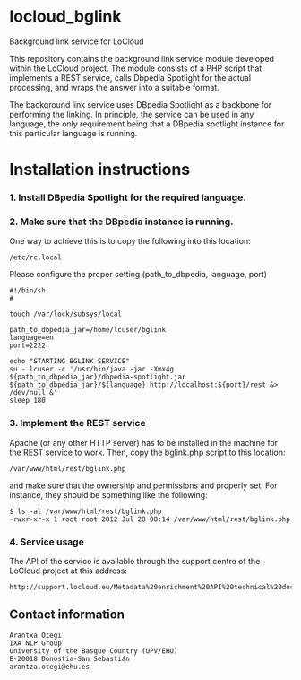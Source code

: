 locloud_bglink
==============

Background link service for LoCloud

This repository contains the background link service module developed within
the LoCloud project. The module consists of a PHP script that implements a
REST service, calls Dbpedia Spotlight for the actual processing, and wraps
the answer into a suitable format.

The background link service uses DBpedia Spotlight as a backbone for
performing the linking. In principle, the service can be used in any
language, the only requirement being that a DBpedia spotlight instance for
this particular language is running.

Installation instructions
=========================

### 1. Install DBpedia Spotlight for the required language.

### 2. Make sure that the DBpedia instance is running.  

One way to achieve this is to copy the following into this location:

    /etc/rc.local

Please configure the proper setting (path_to_dbpedia, language, port)

````shell
#!/bin/sh
#

touch /var/lock/subsys/local

path_to_dbpedia_jar=/home/lcuser/bglink
language=en
port=2222

echo "STARTING BGLINK SERVICE"
su - lcuser -c '/usr/bin/java -jar -Xmx4g ${path_to_dbpedia_jar}/dbpedia-spotlight.jar ${path_to_dbpedia_jar}/${language} http://localhost:${port}/rest &> /dev/null &'
sleep 180

````

### 3. Implement the REST service

Apache (or any other HTTP server) has to be installed in the machine for the
REST service to work. Then, copy the bglink.php script to this location:

    /var/www/html/rest/bglink.php

and make sure that the ownership and permissions and properly set. For
instance, they should be something like the following:

````shell
$ ls -al /var/www/html/rest/bglink.php
-rwxr-xr-x 1 root root 2812 Jul 28 08:14 /var/www/html/rest/bglink.php
````

### 4. Service usage

The API of the service is available through the support centre of the
LoCloud project at this address:

    http://support.locloud.eu/Metadata%20enrichment%20API%20technical%20documentation

## Contact information

````shell
Arantxa Otegi
IXA NLP Group
University of the Basque Country (UPV/EHU)
E-20018 Donostia-San Sebastián
arantza.otegi@ehu.es
````
